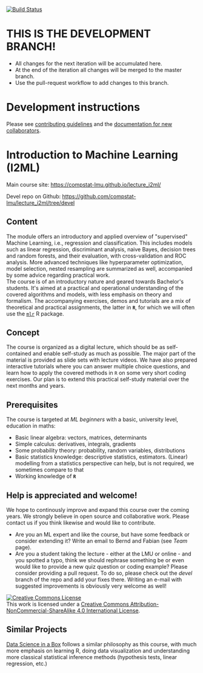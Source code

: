 [![Build Status](https://travis-ci.com/compstat-lmu/lecture_i2ml.svg?token=yiXTK7TFAHiwv8cwsQus&branch=master)](https://travis-ci.com/compstat-lmu/lecture_i2ml)

# THIS IS THE DEVELOPMENT BRANCH!
- All changes for the next iteration will be accumulated here.
- At the end of the iteration all changes will be merged to the master branch.
- Use the pull-request workflow to add changes to this branch.

# Development instructions

Please see [contributing guidelines](https://github.com/compstat-lmu/lecture_i2ml/blob/devel/CONTRIBUTING.md) and the [documentation for new collaborators](https://github.com/compstat-lmu/lecture_i2ml/blob/devel/attic/onboarding.md).

# Introduction to Machine Learning (I2ML)

Main course site: https://compstat-lmu.github.io/lecture_i2ml/

Devel repo on Github: https://github.com/compstat-lmu/lecture_i2ml/tree/devel

## Content

The module offers an introductory and applied overview of "supervised" Machine Learning, i.e., regression and classification. 
This includes models such as linear regression, discriminant analysis, naive Bayes, decision trees and random forests, and their evaluation, with cross-validation and ROC analysis. 
More advanced techniques like hyperparameter optimization, model selection, nested resampling are summarized as well, accompanied by some advice regarding practical work.   
The course is of an introductory nature and geared towards Bachelor's students.
It's aimed at a practical and operational understanding of the covered algorithms and models, with less emphasis on theory and formalism.
The accompanying exercises, demos and tutorials are a mix of theoretical and practical assignments, the latter in **`R`**, for which we will often use the
[`mlr`](https://github.com/mlr-org/mlr) R package.

## Concept

The course is organized as a digital lecture, which should be as self-contained and enable self-study as much as possible. 
The major part of the material is provided as slide sets with lecture videos.
We have also prepared interactive tutorials where you can answer multiple choice questions, and learn how to apply the covered methods in `R` on some very short coding exercises. 
Our plan is to extend this practical self-study material over the next months and years.

## Prerequisites

The course is targeted at *ML beginners* with a basic, university level, education in maths:

- Basic linear algebra: vectors, matrices, determinants 
- Simple calculus: derivatives, integrals, gradients
- Some probability theory: probability, random variables, distributions
- Basic statistics knowledge: descriptive statistics, estimators.  (Linear) modelling from a statistics perspective can help, but is not required, we sometimes compare to that
- Working knowledge of **`R`**

## Help is appreciated and welcome!

We hope to continously improve and expand this course over the coming years. We strongly believe in open source and collaborative work. Please contact us if you think likewise and would like to contribute.

- Are you an ML expert and like the course, but have some feedback or consider extending it? 
  Write an email to Bernd and Fabian (see *Team* page).
- Are you a student taking the lecture - either at the LMU or online - and you spotted a typo, think we should rephrase something be or
  even would like to provide a new quiz question or coding example? Please consider providing a pull request. To do so, please check out the *devel* branch of the repo and add your fixes there. Writing an e-mail with suggested improvements is obviously very welcome as well!

<a rel="license" href="http://creativecommons.org/licenses/by-nc-sa/4.0/"><img alt="Creative Commons License" style="border-width:0" src="https://i.creativecommons.org/l/by-nc-sa/4.0/88x31.png" /></a><br />This work is licensed under a <a rel="license" href="http://creativecommons.org/licenses/by-nc-sa/4.0/">Creative Commons Attribution-NonCommercial-ShareAlike 4.0 International License</a>.

## Similar Projects

[Data Science in a Box](https://datasciencebox.org/) follows a similar philosophy as this course, with much more emphasis on learning R, doing data visualization and understanding more classical statistical inference methods (hypothesis tests, linear regression, etc.)
